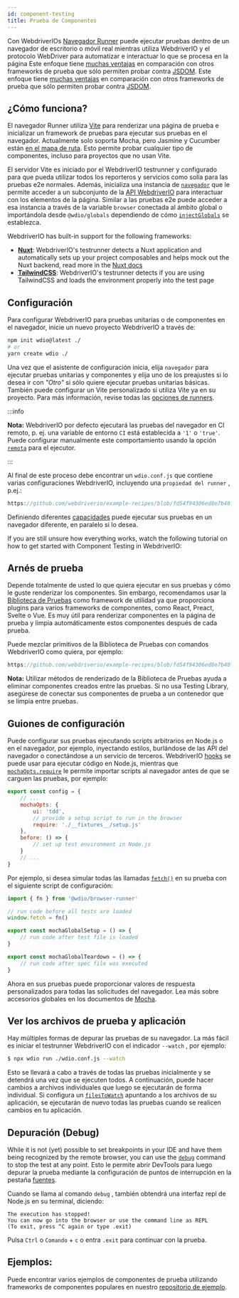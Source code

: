 ```yaml
---
id: component-testing
title: Prueba de Componentes
---
```


Con WebdriverIOs [Navegador Runner](/docs/runner#browser-runner) puede ejecutar pruebas dentro de un navegador de escritorio o móvil real mientras utiliza WebdriverIO y el protocolo WebDriver para automatizar e interactuar lo que se procesa en la página Este enfoque tiene [muchas ventajas](/docs/runner#browser-runner) en comparación con otros frameworks de prueba que sólo permiten probar contra [JSDOM](https://www.npmjs.com/package/jsdom). Este enfoque tiene [muchas ventajas](/docs/runner#browser-runner) en comparación con otros frameworks de prueba que sólo permiten probar contra [JSDOM](https://www.npmjs.com/package/jsdom).

## ¿Cómo funciona?

El navegador Runner utiliza [Vite](https://vitejs.dev/) para renderizar una página de prueba e inicializar un framework de pruebas para ejecutar sus pruebas en el navegador. Actualmente solo soporta Mocha, pero Jasmine y Cucumber están [en el mapa de ruta](https://github.com/orgs/webdriverio/projects/1). Esto permite probar cualquier tipo de componentes, incluso para proyectos que no usan Vite.

El servidor Vite es iniciado por el WebdriverIO testrunner y configurado para que pueda utilizar todos los reporteros y servicios como solía para las pruebas e2e normales. Además, inicializa una instancia de [`navegador`](/docs/api/browser) que le permite acceder a un subconjunto de la [API WebdriverIO](/docs/api) para interactuar con los elementos de la página. Similar a las pruebas e2e puede acceder a esa instancia a través de la variable `browser` conectada al ámbito global o importándola desde `@wdio/globals` dependiendo de cómo [`injectGlobals`](/docs/api/globals) se establezca.

WebdriverIO has built-in support for the following frameworks:

- [__Nuxt__](https://nuxt.com/): WebdriverIO's testrunner detects a Nuxt application and automatically sets up your project composables and helps mock out the Nuxt backend, read more in the [Nuxt docs](/docs/component-testing/vue#testing-vue-components-in-nuxt)
- [__TailwindCSS__](https://tailwindcss.com/): WebdriverIO's testrunner detects if you are using TailwindCSS and loads the environment properly into the test page

## Configuración

Para configurar WebdriverIO para pruebas unitarias o de componentes en el navegador, inicie un nuevo proyecto WebdriverIO a través de:

```bash
npm init wdio@latest ./
# or
yarn create wdio ./
```

Una vez que el asistente de configuración inicia, elija `navegador` para ejecutar pruebas unitarias y componentes y elija uno de los preajustes si lo desea ir con _"Otro"_ si sólo quiere ejecutar pruebas unitarias básicas. También puede configurar un Vite personalizado si utiliza Vite ya en su proyecto. Para más información, revise todas las [opciones de runners](/docs/runner#runner-options).

:::info

__Nota:__ WebdriverIO por defecto ejecutará las pruebas del navegador en CI remoto, p. ej. una variable de entorno `CI` está establecida a `'1'` o `'true'`. Puede configurar manualmente este comportamiento usando la opción [`remota`](/docs/runner#headless) para el ejecutor.

:::

Al final de este proceso debe encontrar un `wdio.conf.js` que contiene varias configuraciones WebdriverIO, incluyendo una `propiedad del runner` , p.ej.:

```ts reference useHTTPS runmeRepository="git@github.com:webdriverio/example-recipes.git" runmeFileToOpen="component-testing%2FREADME.md"
https://github.com/webdriverio/example-recipes/blob/fd54f94306ed8e7b40f967739164dfe4d6d76b41/wdio.comp.conf.js
```

Definiendo diferentes [capacidades](/docs/configuration#capabilities) puede ejecutar sus pruebas en un navegador diferente, en paralelo si lo desea.

If you are still unsure how everything works, watch the following tutorial on how to get started with Component Testing in WebdriverIO:

<LiteYouTubeEmbed id="5vp_3tGtnMc" title="Getting Started with Component Testing in WebdriverIO" />

## Arnés de prueba

Depende totalmente de usted lo que quiera ejecutar en sus pruebas y cómo le guste renderizar los componentes. Sin embargo, recomendamos usar la [Biblioteca de Pruebas](https://testing-library.com/) como framework de utilidad ya que proporciona plugins para varios frameworks de componentes, como React, Preact, Svelte o Vue. Es muy útil para renderizar componentes en la página de prueba y limpia automáticamente estos componentes después de cada prueba.

Puede mezclar primitivos de la Biblioteca de Pruebas con comandos WebdriverIO como quiera, por ejemplo:

```js reference useHTTPS
https://github.com/webdriverio/example-recipes/blob/fd54f94306ed8e7b40f967739164dfe4d6d76b41/component-testing/svelte-example.js
```

__Nota:__ Utilizar métodos de renderizado de la Biblioteca de Pruebas ayuda a eliminar componentes creados entre las pruebas. Si no usa Testing Library, asegúrese de conectar sus componentes de prueba a un contenedor que se limpia entre pruebas.

## Guiones de configuración

Puede configurar sus pruebas ejecutando scripts arbitrarios en Node.js o en el navegador, por ejemplo, inyectando estilos, burlándose de las API del navegador o conectándose a un servicio de terceros. WebdriverIO [hooks](/docs/configuration#hooks) se puede usar para ejecutar código en Node.js, mientras que [`mochaOpts.require`](/docs/frameworks#require) le permite importar scripts al navegador antes de que se carguen las pruebas, por ejemplo:

```js wdio.conf.js
export const config = {
    // ...
    mochaOpts: {
        ui: 'tdd',
        // provide a setup script to run in the browser
        require: './__fixtures__/setup.js'
    },
    before: () => {
        // set up test environment in Node.js
    }
    // ...
}
```

Por ejemplo, si desea simular todas las llamadas [`fetch()`](https://developer.mozilla.org/en-US/docs/Web/API/fetch) en su prueba con el siguiente script de configuración:

```js ./fixtures/setup.js
import { fn } from '@wdio/browser-runner'

// run code before all tests are loaded
window.fetch = fn()

export const mochaGlobalSetup = () => {
    // run code after test file is loaded
}

export const mochaGlobalTeardown = () => {
    // run code after spec file was executed
}

```

Ahora en sus pruebas puede proporcionar valores de respuesta personalizados para todas las solicitudes del navegador. Lea más sobre accesorios globales en los documentos de [Mocha](https://mochajs.org/#global-fixtures).

## Ver los archivos de prueba y aplicación

Hay múltiples formas de depurar las pruebas de su navegador. La más fácil es iniciar el testrunner WebdriverIO con el indicador `--watch` , por ejemplo:

```sh
$ npx wdio run ./wdio.conf.js --watch
```

Esto se llevará a cabo a través de todas las pruebas inicialmente y se detendrá una vez que se ejecuten todos. A continuación, puede hacer cambios a archivos individuales que luego se ejecutarán de forma individual. Si configura un [`filesToWatch`](/docs/configuration#filestowatch) apuntando a los archivos de su aplicación, se ejecutarán de nuevo todas las pruebas cuando se realicen cambios en tu aplicación.

## Depuración (Debug)

While it is not (yet) possible to set breakpoints in your IDE and have them being recognized by the remote browser, you can use the [`debug`](/docs/api/browser/debug) command to stop the test at any point. Esto le permite abrir DevTools para luego depurar la prueba mediante la configuración de puntos de interrupción en la pestaña [fuentes](https://buddy.works/tutorials/debugging-javascript-efficiently-with-chrome-devtools).

Cuando se llama al comando `debug` , también obtendrá una interfaz repl de Node.js en su terminal, diciendo:

```
The execution has stopped!
You can now go into the browser or use the command line as REPL
(To exit, press ^C again or type .exit)
```

Pulsa `Ctrl` o `Comando` + `c` o entra `.exit` para continuar con la prueba.

## Ejemplos:

Puede encontrar varios ejemplos de componentes de prueba utilizando frameworks de componentes populares en nuestro [repositorio de ejemplo](https://github.com/webdriverio/component-testing-examples).
